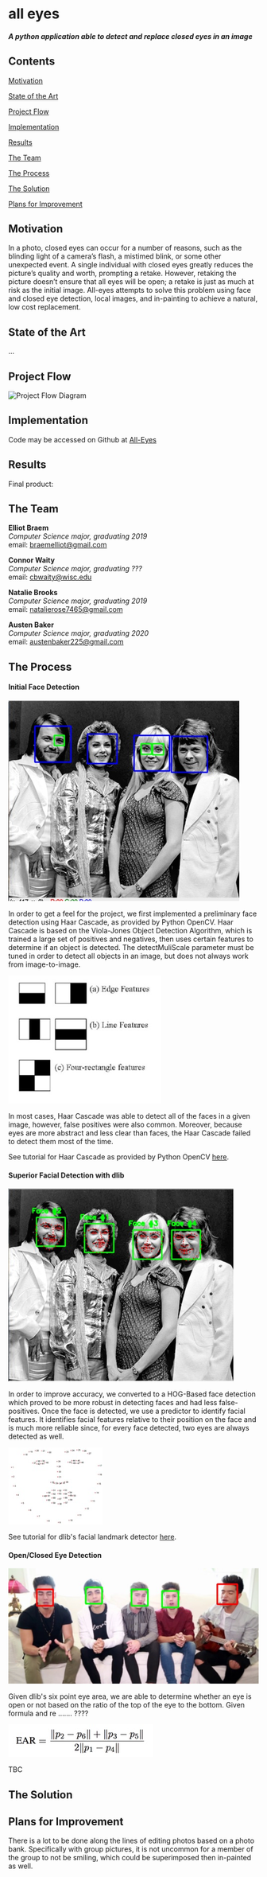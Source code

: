 # all eyes
#### *A python application able to detect and replace closed eyes in an image*

## Contents
[Motivation](#motivation)

[State of the Art](#state-of-the-art)

[Project Flow](#project-flow)

[Implementation](#implementation)

[Results](#results)

[The Team](#the-team)

[The Process](#the-process)

[The Solution](#the-solution)

[Plans for Improvement](#plans-for-improvement)


## Motivation
In a photo, closed eyes can occur for a number of reasons, such as the blinding light of a camera’s flash, a mistimed blink, or some other unexpected event. A single individual with closed eyes greatly reduces the picture’s quality and worth, prompting a retake. However, retaking the picture doesn’t ensure that all eyes will be open; a retake is just as much at risk as the initial image. All-eyes attempts to solve this problem using face and closed eye detection, local images, and in-painting to achieve a natural, low cost replacement.


## State of the Art
...


## Project Flow
![Project Flow Diagram](diagram.jpeg)


## Implementation
Code may be accessed on Github at [All-Eyes](https://github.com/elliotBraem/all-eyes)


## Results
Final product:


## The Team
**Elliot Braem**  
*Computer Science major, graduating 2019*  
email: braemelliot@gmail.com  

**Connor Waity**  
*Computer Science major, graduating ???*  
email: cbwaity@wisc.edu  

**Natalie Brooks**  
*Computer Science major, graduating 2019*  
email: natalierose7465@gmail.com  

**Austen Baker**  
*Computer Science major, graduating 2020*  
email: austenbaker225@gmail.com  


## The Process
#### **Initial Face Detection**

![Faces Detected](initial_detection.jpg)

In order to get a feel for the project, we first implemented a preliminary face detection using Haar Cascade, as provided by Python OpenCV. Haar Cascade is based on the Viola-Jones Object Detection Algorithm, which is trained a large set of positives and negatives, then uses certain features to determine if an object is detected. The detectMuliScale parameter must be tuned in order to detect all objects in an image, but does not always work from image-to-image.

![Simple Features](features.jpg)

In most cases, Haar Cascade was able to detect all of the faces in a given image, however, false positives were also common. Moreover, because eyes are more abstract and less clear than faces, the Haar Cascade failed to detect them most of the time.

See tutorial for Haar Cascade as provided by Python OpenCV [here](https://docs.opencv.org/3.4/d7/d8b/tutorial_py_face_detection.html).


#### **Superior Facial Detection with dlib**

![dlib Facial Detection](dlib_detection.jpg)

In order to improve accuracy, we converted to a HOG-Based face detection which proved to be more robust in detecting faces and had less false-positives. Once the face is detected, we use a predictor to identify facial features. It identifies facial features relative to their position on the face and is much more reliable since, for every face detected, two eyes are always detected as well.

![dlib Facial Landmarks](feature_points.jpg)

See tutorial for dlib's facial landmark detector [here](https://www.pyimagesearch.com/2017/04/03/facial-landmarks-dlib-opencv-python/).

#### **Open/Closed Eye Detection**

![Open/Closed Eye Detection](open_eye_detect.jpg)

Given dlib's six point eye area, we are able to determine whether an eye is open or not based on the ratio of the top of the eye to the bottom. Given formula and re ....... ????

![Eye Point Formula](formula.jpg)

TBC

## The Solution


## Plans for Improvement
There is a lot to be done along the lines of editing photos based on a photo bank. Specifically with group pictures, it is not uncommon for a member of the group to not be smiling, which could be superimposed then in-painted as well. 
